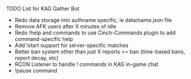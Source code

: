 TODO List for KAG Gather Bot

* Redo data storage into authname specific, ie data/name.json file
* Remove AFK users after X minutes of idle
* Redo !help and commands to use Cinch-Commands plugin to add command-specific help
* Add !start support for server-specific matches
* Better ban system other than just X reports == ban (time-based bans, report decay, etc)
* RCON Listener to handle ! commands in KAG in-game chat
* !pause command